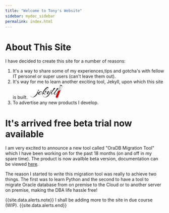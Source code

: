 ```yaml
---
title: "Welcome to Tony's Website"
sidebar: mydoc_sidebar
permalink: index.html
---
```

# About This Site

I have decided to create this site for a number of reasons: 
 1. It's a way to share some of my experiences,tips and gotcha's with fellow IT personel or super users (can't leave them out).
 2. It's way for me to learn another exciting tool, Jekyll, upon which this site is built.  <img title="my sample page" src="images/jekyll.png" />
 3. To advertise any new products I develop.

# It's arrived free beta trial now available

I am very excited to announce a new tool called "OraDB Migration Tool" which I have been working on for the past 18 months (on and off in my spare time). 
The product is now availble beta version, documentation can be viewed <a href='oracle_migration_tool.html'>here</a>.

The reason I started to write this migration tool was really to achieve two things. The first was to learn Python and the second to have a tool to migrate Oracle database from on premise to the Cloud or to another server on premise, making the DBA life hassle free!
  
  
{{site.data.alerts.note}} I shall be adding more to the site in due course (WIP). {{site.data.alerts.end}}



